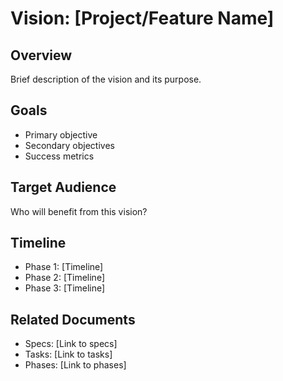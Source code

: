 # Vision: [Project/Feature Name]

## Overview
Brief description of the vision and its purpose.

## Goals
- Primary objective
- Secondary objectives
- Success metrics

## Target Audience
Who will benefit from this vision?

## Timeline
- Phase 1: [Timeline]
- Phase 2: [Timeline]
- Phase 3: [Timeline]

## Related Documents
- Specs: [Link to specs]
- Tasks: [Link to tasks]
- Phases: [Link to phases]
